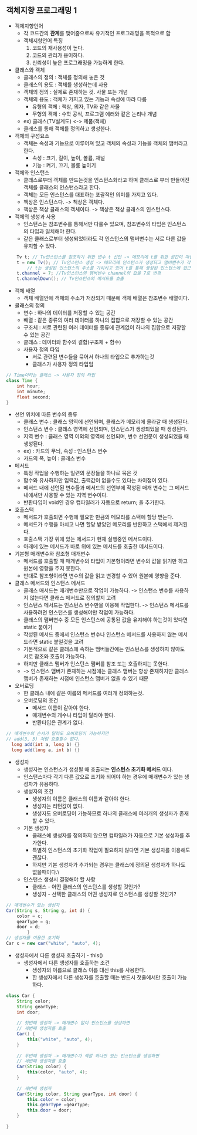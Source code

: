 객체지향 프로그래밍 1
-----------
* 객체지향언어
  * 각 코드간의 **관계**를 맺어줌으로싸 유기적인 프로그래밍을 목적으로 함
  * 객체지향언어 특징
    1. 코드의 재사용성이 높다.
    2. 코드의 관리가 용이하다.
    3. 신뢰성이 높은 프로그래밍을 가능하게 한다.
* 클래스와 객체
  * 클래스의 정의 : 객체를 정의해 놓은 것
  * 클래스의 용도 : 객체를 생성하는데 사용
  * 객체의 정의 : 실제로 존재하는 것. 사물 또는 개념
  * 객체의 용도 : 객체가 가지고 있는 기능과 속성에 따라 다름
    * 유형의 객체 : 책상, 의자, TV와 같은 사물
    * 무형의 객체 : 수학 공식, 프로그램 에러와 같은 논리나 개념
  * ex) 클래스(TV설계도) <-> 제품(객체)
  * 클래스를 통해 객체를 정의하고 생성한다.
* 객체의 구성요소
  * 객체는 속성과 기능으로 이루어져 있고 객체의 속성과 기능을 객체의 맴버라고 한다.
    * 속성 : 크기, 길이, 높이, 볼륨, 채널
    * 기능 : 켜기, 끄기, 볼륨 높이기
* 객체와 인스턴스
  * 클래스로부터 객체를 만드는것을 인스턴스화라고 하며 클래스로 부터 만들어진 객체를 클래스의 인스턴스라고 한다.
  * 객체는 모든 인스턴스를 대표하는 포괄적인 의미를 가지고 있다.
  * 책상은 인스턴스다. -> 책상은 객체다.
  * 책상은 책상 클래스의 객체이다. -> 책상은 책상 클래스의 인스턴스다.
* 객체의 생성과 사용
  * 인스턴스는 참조변수를 통해서만 다룰수 있으며, 참조변수의 타입은 인스턴스의 타입과 일치해야 한다.
  * 같은 클래스로부터 생성되었더라도 각 인스턴스의 맴버변수는 서로 다른 값을 유지할 수 있다.
```java
    Tv t; // Tv인스턴스를 참조하기 위한 변수 t 선언 -> 메모리에 t를 위한 공간이 마련됨
    t = new Tv(); // Tv인스턴스 생성 -> 메모리에 인스턴스가 생성되고 맴버변수가 각 자료형의 기본값으로 초기화된다.
        // t는 생성된 인스턴스의 주소를 가리키고 있어 t를 통해 생성된 인스턴스에 접근할 수 있다.
    t.channel = 7; //Tv인스턴스의 맴버변수 channel의 값을 7로 변경
    t.channelDown(); // Tv인스턴스의 메서드를 호출
```
* 객체 배열
  * 객체 배열안에 객체의 주소가 저장되기 때문에 객체 배열은 참조변수 배열이다.
* 클래스의 정의
  * 변수 : 하나의 데이터를 저장할 수 있는 공간
  * 배열 : 같은 종류의 여러 데이터를 하나의 집합으로 저장할 수 있는 공간
  * 구조체 : 서로 관련된 여러 데이터를 종류에 관계없이 하나의 집합으로 저장할 수 있는 공간
  * 클래스 : 데이터와 함수의 결합(구조체 + 함수)
  * 사용자 정의 타입
    * 서로 관련된 변수들을 묶어서 하나의 타입으로 추가하는것
    * 클래스가 사용자 정의 타입임
    
```java
// Time이라는 클래스 -> 사용자 정의 타입
class Time {
    int hour;
    int minute;
    float second;
}
```

* 선언 위치에 따른 변수의 종류
  * 클래스 변수 : 클래스 영역에 선언되며, 클래스가 메모리에 올라갈 때 생성된다.
  * 인스턴스 변수 : 클래스 영역에 선언되며, 인스턴스가 생성되었을 때 생성된다.
  * 지역 변수 : 클래스 영역 이외의 영역에 선언되며, 변수 선언문이 생성되었을 때 생성된다.
  * ex) : 카드의 무늬, 속성 : 인스턴스 변수
  * 카드의 폭, 높이 : 클래스 변수
* 메서드
  * 특정 작업을 수행하는 일련의 문장들을 하나로 묶은 것
  * 함수와 유사하지만 입력값, 출력값이 없을수도 있다는 차이점이 있다.
  * 메서드 내에 선언된 변수들과 메서드의 선언부에 작성된 매개 변수는 그 메서드 내에서만 사용할 수 있는 지역 변수이다.
  * 반환타입이 void인 경우 컴파일러가 자동으로 return; 을 추가한다.
* 호출스택
  * 메서드가 호출되면 수행에 필요한 만큼의 메모리를 스택에 할당 받는다.
  * 메서드가 수행을 마치고 나면 할당 받았던 메모리를 반환하고 스택에서 제거된다.
  * 호출스택 가장 위에 있는 메서드가 현재 실행중인 메서드이다.
  * 아래에 있는 메서드가 바로 위에 있는 메서드를 호출한 메서드이다.
* 기본형 매개변수와 참조형 매개변수
  * 메서드를 호출할 때 매개변수의 타입이 기본형이라면 변수의 값을 읽기만 하고 원본에 영향을 주지 못한다.
  * 반대로 참조형이라면 변수의 값을 읽고 변경할 수 있어 원본에 영향을 준다.
* 클래스 메서드와 인스턴스 메서드
  * 클래스 매서드는 매개변수만으로 작업이 가능하다. -> 인스턴스 변수를 사용하지 않는다면 클래스 메서드로 정의할지 고려
  * 인스턴스 메서드는 인스턴스 변수만을 이용해 작업한다. -> 인스턴스 메서드를 사용하려면 인스턴스를 생성해야만 작업이 가능하다.
  * 클래스의 맴버변수 중 모든 인스턴스에 공통된 값을 유지해야 하는것이 있다면 static 붙이기
  * 작성된 메서드 중에서 인스턴스 변수나 인스턴스 메서드를 사용하지 않는 메서드라면 static 붙일것을 고려
  * 기본적으로 같은 클래스에 속하는 맴버들간에는 인스턴스를 생성하지 않아도 서로 참조와 호출이 가능하다.
  * 하지만 클래스 맴버가 인스턴스 맴버를 참조 또는 호출하지는 못한다.
  * -> 인스턴스 맴버가 존재하는 시점에는 클래스 맴버는 항상 존재하지만 클래스 맴버가 존재하는 시점에 인스턴스 맴버거 없을 수 있기 때문
* 오버로딩
  * 한 클래스 내에 같은 이름의 메서드를 여러개 정의하는것.
  * 오버로딩의 조건
    * 메서드 이름이 같아야 한다.
    * 매개변수의 개수나 타입이 달라야 한다.
    * 반환타입은 관계가 없다.

```java
// 매개변수의 순서가 달라도 오버로딩이 가능하지만 
// add(3, 3) 처럼 호출할수 없다.
  long add(int a, long b) {}
  long add(long a, int b) {}
```

* 생성자
  * 생성자는 인스턴스가 생성될 때 호출되는 **인스턴스 초기화 메서드** 이다.
  * 인스턴스마다 각기 다른 값으로 초기화 되어야 하는 경우에 매개변수가 있는 생성자가 유용하다.
  * 생성자의 조건
    * 생성자의 이름은 클래스의 이름과 같아야 한다.
    * 생성자는 리턴값이 없다.
    * 생성자도 오버로딩이 가능하므로 하나의 클래스에 여러개의 생성자가 존재할 수 있다.
  * 기본 생성자
    * 클래스에 생성자를 정의하지 않으면 컴파일러가 자동으로 기본 생성자를 추가한다.
    * 특별히 인스턴스의 초기화 작업이 필요하지 않다면 기본 생성자를 이용해도 괜찮다.
    * 하지만 기본 생성자가 추가되는 경우는 클래스에 정의된 생성자가 하나도 없을때이다.\
  * 인스턴스 생성시 결정해야 할 사항
    * 클래스 - 어떤 클래스의 인스턴스를 생성할 것인가?
    * 생성자 - 선택한 클래스의 어떤 생성자로 인스턴스를 생성할 것인가?

```java
// 매개변수가 있는 생성자
Car(String s, String g, int d) {
    color = c;
    gearType = g;
    door = d;
        }
// 생성자를 이용한 초기화
Car c = new car("white", "auto", 4);
```

  * 생성자에서 다른 생성자 호출하기 - this()
    * 생성자에서 다른 생성자를 호출하는 조건
      * 생성자의 이름으로 클래스 이름 대신 this를 사용한다.
      * 한 생성자에서 다른 생성자를 호출할 때는 반드시 첫줄에서만 호출이 가능하다.

```java
class Car {
    String color;
    String gearType;
    int door;
    
    // 첫번째 생성자 -> 매개변수 없이 인스턴스를 생성하면
    // 세번째 생성자를 호출
    Car() {
        this("white", "auto", 4);
    }
    
    // 두번째 생성자 -> 매개변수가 색깔 하나만 있는 인스턴스를 생성하면
    // 세번째 생성자를 호출
    Car(String color) {
        this(color, "auto", 4);
    }
    
    // 세번째 생성자
    Car(String color, String gearType, int door) {
        this.color = color;
        this.gearType =gearType;
        this.door = door;
    }
    
}
```
